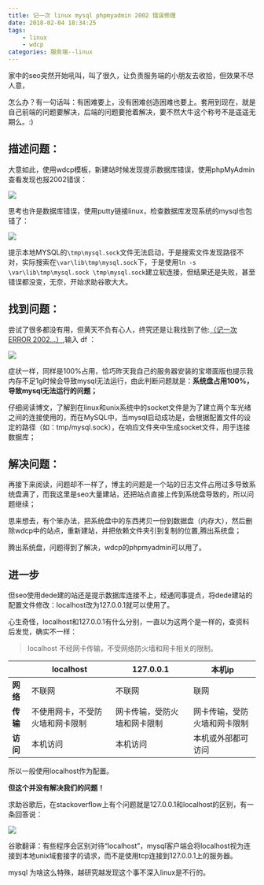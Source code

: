 ```yaml
---
title: 记一次 linux mysql phpmyadmin 2002 错误修理
date: 2018-02-04 18:34:25
tags: 
    - linux
    - wdcp
categories: 服务端--linux
---
```


家中的seo突然开始吼叫，叫了很久，让负责服务端的小朋友去收拾，但效果不尽人意，

怎么办？有一句话叫：有困难要上，没有困难创造困难也要上。套用到现在，就是自己前端的问题要解决，后端的问题要抢着解决，要不然大牛这个称号不是遥遥无期么。:)
<!-- more -->
## 描述问题：

大意如此，使用wdcp模板，新建站时候发现提示数据库错误，使用phpMyAdmin查看发现也报2002错误：

![](.2/0.jpg)

思考也许是数据库错误，使用putty链接linux，检查数据库发现系统的mysql也包错了：

![](.2/1.png)

提示本地MYSQL的`\tmp\mysql.sock`文件无法启动，于是搜索文件发现路径不对，实际搜索在`\var\lib\tmp\mysql.sock`下，于是使用`ln -s \var\lib\tmp\mysql.sock \tmp\mysql.sock`建立软连接，但结果还是失败，甚至错误都没变，无奈，开始求助谷歌大大。

## 找到问题：

尝试了很多都没有用，但黄天不负有心人，终究还是让我找到了他:[（记一次 ERROR 2002…）](http://blog.csdn.net/yun__yang/article/details/54572703),输入 df ：

![](.2/2.jpg)

症状一样，同样是100%占用，恰巧昨天我自己的服务器安装的宝塔面版也提示我内存不足1g时候会导致mysql无法运行，由此判断问题就是：**系统盘占用100%，导致mysql无法运行的问题；**

仔细阅读博文，了解到在linux和unix系统中的socket文件是为了建立两个车光绪之间的连接使用的，而在MySQL中，当mysql启动成功是，会根据配置文件的设定的路径（如：tmp/mysql.sock），在响应文件夹中生成socket文件，用于连接数据库；

## 解决问题：

再接下来阅读，问题却不一样了，博主的问题是一个站的日志文件占用过多导致系统盘满了，而我这里是seo大量建站，还把站点直接上传到系统盘导致的，所以问题继续；

思来想去，有个笨办法，把系统盘中的东西拷贝一份到数据盘（内存大），然后删除wdcp中的站点，重新建站，并把依赖文件夹引到复制的位置,腾出系统盘；

腾出系统盘，问题得到了解决，wdcp的phpmyadmin可以用了。

## 进一步

但seo使用dede建的站还是提示数据库连接不上，经通同事提点，将dede建站的配置文件修改：localhost改为127.0.0.1就可以使用了。

心生奇怪，localhost和127.0.0.1有什么分别，一直以为这两个是一样的，查资料后发觉，确实不一样：

> localhost 不经网卡传输，不受网络防火墙和网卡相关的限制。

|	|localhost|	127.0.0.1|	本机ip|
|----|--------|-----------|-----------|
|**网络**|	不联网|	不联网|	联网|
|**传输**|	不使用网卡，不受防火墙和网卡限制|	网卡传输，受防火墙和网卡限制|	网卡传输，受防火墙和网卡限制|
|**访问**|	本机访问|	本机访问|	本机或外部都可访问|

所以一般使用localhost作为配置。

**但这个并没有解决我们的问题！**

求助谷歌后，在stackoverflow上有个问题就是127.0.0.1和localhost的区别，有一条回答说：

![](.2/3.jpg)

谷歌翻译：有些程序会区别对待“localhost”，mysql客户端会将localhost视为连接到本地unix域套接字的请求，而不是使用tcp连接到127.0.0.1上的服务器。

mysql 为啥这么特殊，越研究越发现这个事不深入linux是不行的。